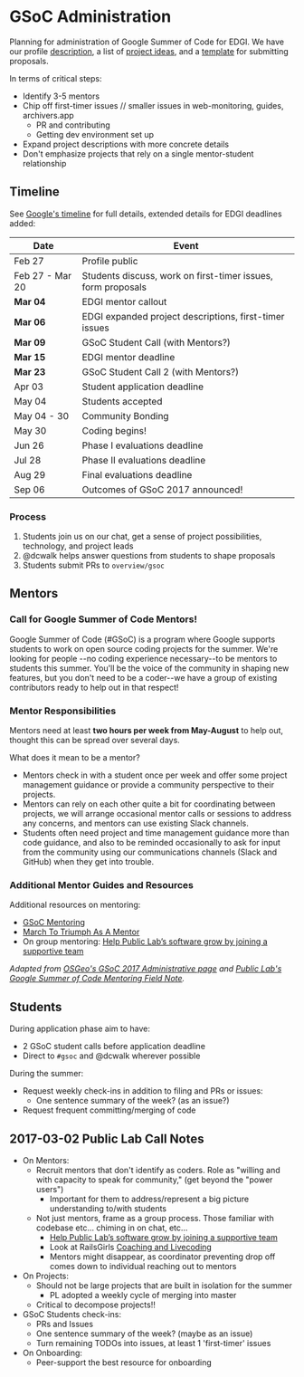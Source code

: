 # GSoC Administration

Planning for administration of Google Summer of Code for EDGI. We have our profile [description](gsoc-description.md), a list of [project ideas](gsoc-ideas.md), and a [template](gsoc-template.md) for submitting proposals.

In terms of critical steps:
- Identify 3-5 mentors
- Chip off first-timer issues // smaller issues in web-monitoring, guides, archivers.app
    - PR and contributing
    - Getting dev environment set up
- Expand project descriptions with more concrete details
- Don't emphasize projects that rely on a single mentor-student relationship

## Timeline

See [Google's timeline](https://developers.google.com/open-source/gsoc/timeline) for full details, extended details for EDGI deadlines added:

| Date   | Event                     |
|--------|---------------------------|
| Feb 27 | Profile public |
| Feb 27 - Mar 20 | Students discuss, work on first-timer issues, form proposals |
| **Mar 04** | EDGI mentor callout |
| **Mar 06** | EDGI expanded project descriptions, first-timer issues |
| **Mar 09** | GSoC Student Call (with Mentors?) |
| **Mar 15** | EDGI mentor deadline |
| **Mar 23** | GSoC Student Call 2 (with Mentors?) |
| Apr 03 | Student application deadline |
| May 04 | Students accepted |
| May 04 - 30 | Community Bonding |
| May 30 | Coding begins! |
| Jun 26 | Phase I evaluations deadline |
| Jul 28 | Phase II evaluations deadline |
| Aug 29 | Final evaluations deadline |
| Sep 06 | Outcomes of GSoC 2017 announced! |

### Process

1. Students join us on our chat, get a sense of project possibilities, technology, and project leads
2. @dcwalk helps answer questions from students to shape proposals
3. Students submit PRs to `overview/gsoc`

## Mentors

### Call for Google Summer of Code Mentors!

Google Summer of Code (#GSoC) is a program where Google supports students to work on open source coding projects for the summer. We're looking for people --no coding experience necessary--to be mentors to students this summer. You'll be the voice of the community in shaping new features, but you don't need to be a coder--we have a group of existing contributors ready to help out in that respect!

### Mentor Responsibilities

Mentors need at least **two hours per week from May-August** to help out, thought this can be spread over several days.

What does it mean to be a mentor?
- Mentors check in with a student once per week and offer some project management guidance or provide a community perspective to their projects.
- Mentors can rely on each other quite a bit for coordinating between projects, we will arrange occasional mentor calls or sessions to address any concerns, and mentors can use existing Slack channels.
- Students often need project and time management guidance more than code guidance, and also to be reminded occasionally to ask for input from the community using our communications channels (Slack and GitHub) when they get into trouble.

### Additional Mentor Guides and Resources

Additional resources on mentoring:
- [GSoC Mentoring](http://write.flossmanuals.net/gsoc-mentoring/what-is-gsoc/)
- [March To Triumph As A Mentor](https://emptysqua.re/blog/mentoring/)
- On group mentoring: [Help Public Lab’s software grow by joining a supportive team](https://publiclab.org/notes/warren/11-08-2016/help-public-lab-s-software-grow-by-joining-a-supportive-team)

_Adapted from [OSGeo's GSoC 2017 Administrative page](https://wiki.osgeo.org/wiki/Google_Summer_of_Code_2017_Administrative#A_Mentor.27s_Responsibilities) and [Public Lab's Google Summer of Code Mentoring Field Note](https://publiclab.org/wiki/gsoc#Mentoring)._

## Students

During application phase aim to have:
- 2 GSoC student calls before application deadline
- Direct to `#gsoc` and @dcwalk wherever possible

During the summer:
- Request weekly check-ins in addition to filing and PRs or issues:
    - One sentence summary of the week? (as an issue?)
- Request frequent committing/merging of code

## 2017-03-02 Public Lab Call Notes

- On Mentors:
    - Recruit mentors that don't identify as coders. Role as "willing and with capacity to speak for community," (get beyond the "power users")
        - Important for them to address/represent a big picture understanding to/with students
    - Not just mentors, frame as a group process. Those familiar with codebase etc... chiming in on chat, etc...
        - [Help Public Lab’s software grow by joining a supportive team](https://publiclab.org/notes/warren/11-08-2016/help-public-lab-s-software-grow-by-joining-a-supportive-team)
        - Look at RailsGirls [Coaching and Livecoding](https://railsgirlssummerofcode.org/guide/coaching/)
        - Mentors might disappear, as coordinator preventing drop off comes down to individual reaching out to mentors
- On Projects:
    - Should not be large projects that are built in isolation for the summer
        - PL adopted a weekly cycle of merging into master
    - Critical to decompose projects!!
- GSoC Students check-ins:
    - PRs and Issues
    - One sentence summary of the week? (maybe as an issue)
    - Turn remaining TODOs into issues, at least 1 'first-timer' issues
- On Onboarding:
    - Peer-support the best resource for onboarding
